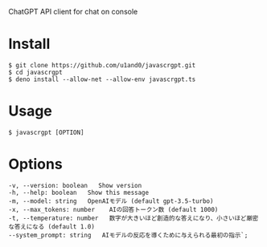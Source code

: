 ChatGPT API client for chat on console

# Install

```
$ git clone https://github.com/u1and0/javascrgpt.git
$ cd javascrgpt
$ deno install --allow-net --allow-env javascrgpt.ts
```

# Usage

```
$ javascrgpt [OPTION]
```

# Options

```
-v, --version: boolean   Show version
-h, --help: boolean   Show this message
-m, --model: string   OpenAIモデル (default gpt-3.5-turbo)
-x, --max_tokens: number    AIの回答トークン数 (default 1000)
-t, --temperature: number   数字が大きいほど創造的な答えになり、小さいほど厳密な答えになる (default 1.0)
--system_prompt: string   AIモデルの反応を導くために与えられる最初の指示`;
```

